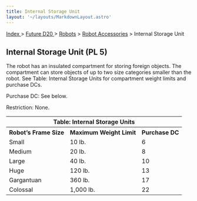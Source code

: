 ```yaml
---
title: Internal Storage Unit
layout: '~/layouts/MarkdownLayout.astro'
---
```


[ Index ](/) > [ Future D20 ](/future.d20.srd) > [Robots](/future.d20.srd/robots) > [Robot Accessories](/future.d20.srd/robots/robot.accessories) > Internal Storage Unit

## Internal Storage Unit (PL 5)

The robot has an insulated compartment for storing foreign objects. The
compartment can store objects of up to two size categories smaller than the
robot. See Table: Internal Storage Units for compartment weight limits and
purchase DCs.

Purchase DC: See below.

Restriction: None.


<table> <tr><th colspan="3">Table: Internal Storage Units</th></tr> <tr><th>Robot’s Frame Size</th><th>Maximum Weight Limit</th><th>Purchase DC</th></tr> <tr><td>Small</td><td>10 lb.</td><td>6</td></tr> <tr class="shaded"><td>Medium</td><td>20 lb.</td><td>8</td></tr> <tr><td>Large</td><td>40 lb.</td><td>10</td></tr> <tr class="shaded"><td>Huge</td><td>120 lb.</td><td>13</td></tr> <tr><td>Gargantuan</td><td>360 lb.</td><td>17</td></tr> <tr class="shaded"><td>Colossal</td><td>1,000 lb.</td><td>22</td></tr> </table>




